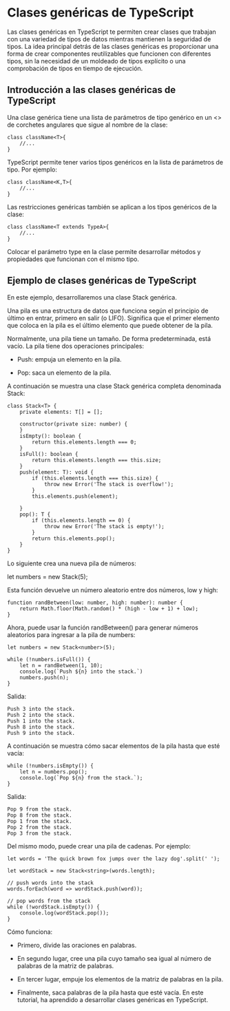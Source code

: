 # Clases genéricas de TypeScript

Las clases genéricas en TypeScript te permiten crear clases que trabajan con una variedad de tipos de datos mientras mantienen la seguridad de tipos. La idea principal detrás de las clases genéricas es proporcionar una forma de crear componentes reutilizables que funcionen con diferentes tipos, sin la necesidad de un moldeado de tipos explícito o una comprobación de tipos en tiempo de ejecución.

## Introducción a las clases genéricas de TypeScript

Una clase genérica tiene una lista de parámetros de tipo genérico en un <> de corchetes angulares que sigue al nombre de la clase:

    class className<T>{
        //...
    }

TypeScript permite tener varios tipos genéricos en la lista de parámetros de tipo. Por ejemplo:

    class className<K,T>{
        //...
    }

Las restricciones genéricas también se aplican a los tipos genéricos de la clase:

    class className<T extends TypeA>{
        //...
    }

Colocar el parámetro type en la clase permite desarrollar métodos y propiedades que funcionan con el mismo tipo.

## Ejemplo de clases genéricas de TypeScript

En este ejemplo, desarrollaremos una clase Stack genérica.

Una pila es una estructura de datos que funciona según el principio de último en entrar, primero en salir (o LIFO). Significa que el primer elemento que coloca en la pila es el último elemento que puede obtener de la pila.

Normalmente, una pila tiene un tamaño. De forma predeterminada, está vacío. La pila tiene dos operaciones principales:

- Push: empuja un elemento en la pila.

- Pop: saca un elemento de la pila.

A continuación se muestra una clase Stack genérica completa denominada Stack<T>:

    class Stack<T> {
        private elements: T[] = [];

        constructor(private size: number) {
        }
        isEmpty(): boolean {
            return this.elements.length === 0;
        }
        isFull(): boolean {
            return this.elements.length === this.size;
        }
        push(element: T): void {
            if (this.elements.length === this.size) {
                throw new Error('The stack is overflow!');
            }
            this.elements.push(element);

        }
        pop(): T {
            if (this.elements.length == 0) {
                throw new Error('The stack is empty!');
            }
            return this.elements.pop();
        }
    }

Lo siguiente crea una nueva pila de números:

let numbers = new Stack<number>(5);

Esta función devuelve un número aleatorio entre dos números, low y high:

    function randBetween(low: number, high: number): number {
        return Math.floor(Math.random() * (high - low + 1) + low);
    }

Ahora, puede usar la función randBetween() para generar números aleatorios para ingresar a la pila de numbers:

    let numbers = new Stack<number>(5);

    while (!numbers.isFull()) {
        let n = randBetween(1, 10);
        console.log(`Push ${n} into the stack.`)
        numbers.push(n);
    }

Salida:

    Push 3 into the stack.
    Push 2 into the stack.
    Push 1 into the stack.
    Push 8 into the stack.
    Push 9 into the stack.

A continuación se muestra cómo sacar elementos de la pila hasta que esté vacía:

    while (!numbers.isEmpty()) {
        let n = numbers.pop();
        console.log(`Pop ${n} from the stack.`);
    }

Salida:

    Pop 9 from the stack.
    Pop 8 from the stack.
    Pop 1 from the stack.
    Pop 2 from the stack.
    Pop 3 from the stack.

Del mismo modo, puede crear una pila de cadenas. Por ejemplo:

    let words = 'The quick brown fox jumps over the lazy dog'.split(' ');

    let wordStack = new Stack<string>(words.length);

    // push words into the stack
    words.forEach(word => wordStack.push(word));

    // pop words from the stack
    while (!wordStack.isEmpty()) {
        console.log(wordStack.pop());
    }

Cómo funciona:

- Primero, divide las oraciones en palabras.

- En segundo lugar, cree una pila cuyo tamaño sea igual al número de palabras de la matriz de palabras.

- En tercer lugar, empuje los elementos de la matriz de palabras en la pila.

- Finalmente, saca palabras de la pila hasta que esté vacía.
  En este tutorial, ha aprendido a desarrollar clases genéricas en TypeScript.
